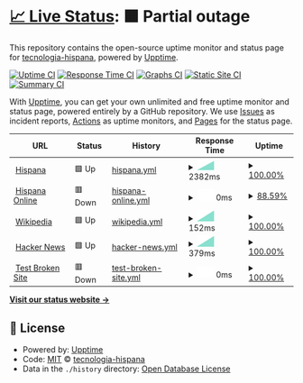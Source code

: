 # [📈 Live Status](https://tecnologia-hispana.github.io/monitoreo-web): <!--live status--> **🟧 Partial outage**

This repository contains the open-source uptime monitor and status page for [tecnologia-hispana](https://tecnologia-hispana.github.io/monitoreo-web), powered by [Upptime](https://github.com/upptime/upptime).

[![Uptime CI](https://github.com/tecnologia-hispana/monitoreo-web/workflows/Uptime%20CI/badge.svg)](https://github.com/tecnologia-hispana/monitoreo-web/actions?query=workflow%3A%22Uptime+CI%22)
[![Response Time CI](https://github.com/tecnologia-hispana/monitoreo-web/workflows/Response%20Time%20CI/badge.svg)](https://github.com/tecnologia-hispana/monitoreo-web/actions?query=workflow%3A%22Response+Time+CI%22)
[![Graphs CI](https://github.com/tecnologia-hispana/monitoreo-web/workflows/Graphs%20CI/badge.svg)](https://github.com/tecnologia-hispana/monitoreo-web/actions?query=workflow%3A%22Graphs+CI%22)
[![Static Site CI](https://github.com/tecnologia-hispana/monitoreo-web/workflows/Static%20Site%20CI/badge.svg)](https://github.com/tecnologia-hispana/monitoreo-web/actions?query=workflow%3A%22Static+Site+CI%22)
[![Summary CI](https://github.com/tecnologia-hispana/monitoreo-web/workflows/Summary%20CI/badge.svg)](https://github.com/tecnologia-hispana/monitoreo-web/actions?query=workflow%3A%22Summary+CI%22)

With [Upptime](https://upptime.js.org), you can get your own unlimited and free uptime monitor and status page, powered entirely by a GitHub repository. We use [Issues](https://github.com/tecnologia-hispana/monitoreo-web/issues) as incident reports, [Actions](https://github.com/tecnologia-hispana/monitoreo-web/actions) as uptime monitors, and [Pages](https://tecnologia-hispana.github.io/monitoreo-web) for the status page.

<!--start: status pages-->
<!-- This summary is generated by Upptime (https://github.com/upptime/upptime) -->
<!-- Do not edit this manually, your changes will be overwritten -->
<!-- prettier-ignore -->
| URL | Status | History | Response Time | Uptime |
| --- | ------ | ------- | ------------- | ------ |
| <img alt="" src="https://favicons.githubusercontent.com/www.hispana.com.ve" height="13"> [Hispana](https://www.hispana.com.ve) | 🟩 Up | [hispana.yml](https://github.com/tecnologia-hispana/monitoreo-web/commits/HEAD/history/hispana.yml) | <details><summary><img alt="Response time graph" src="./graphs/hispana/response-time-week.png" height="20"> 2382ms</summary><br><a href="https://tecnologia-hispana.github.io/monitoreo-web/history/hispana"><img alt="Response time 2382" src="https://img.shields.io/endpoint?url=https%3A%2F%2Fraw.githubusercontent.com%2Ftecnologia-hispana%2Fmonitoreo-web%2FHEAD%2Fapi%2Fhispana%2Fresponse-time.json"></a><br><a href="https://tecnologia-hispana.github.io/monitoreo-web/history/hispana"><img alt="24-hour response time 2382" src="https://img.shields.io/endpoint?url=https%3A%2F%2Fraw.githubusercontent.com%2Ftecnologia-hispana%2Fmonitoreo-web%2FHEAD%2Fapi%2Fhispana%2Fresponse-time-day.json"></a><br><a href="https://tecnologia-hispana.github.io/monitoreo-web/history/hispana"><img alt="7-day response time 2382" src="https://img.shields.io/endpoint?url=https%3A%2F%2Fraw.githubusercontent.com%2Ftecnologia-hispana%2Fmonitoreo-web%2FHEAD%2Fapi%2Fhispana%2Fresponse-time-week.json"></a><br><a href="https://tecnologia-hispana.github.io/monitoreo-web/history/hispana"><img alt="30-day response time 2382" src="https://img.shields.io/endpoint?url=https%3A%2F%2Fraw.githubusercontent.com%2Ftecnologia-hispana%2Fmonitoreo-web%2FHEAD%2Fapi%2Fhispana%2Fresponse-time-month.json"></a><br><a href="https://tecnologia-hispana.github.io/monitoreo-web/history/hispana"><img alt="1-year response time 2382" src="https://img.shields.io/endpoint?url=https%3A%2F%2Fraw.githubusercontent.com%2Ftecnologia-hispana%2Fmonitoreo-web%2FHEAD%2Fapi%2Fhispana%2Fresponse-time-year.json"></a></details> | <details><summary><a href="https://tecnologia-hispana.github.io/monitoreo-web/history/hispana">100.00%</a></summary><a href="https://tecnologia-hispana.github.io/monitoreo-web/history/hispana"><img alt="All-time uptime 100.00%" src="https://img.shields.io/endpoint?url=https%3A%2F%2Fraw.githubusercontent.com%2Ftecnologia-hispana%2Fmonitoreo-web%2FHEAD%2Fapi%2Fhispana%2Fuptime.json"></a><br><a href="https://tecnologia-hispana.github.io/monitoreo-web/history/hispana"><img alt="24-hour uptime 100.00%" src="https://img.shields.io/endpoint?url=https%3A%2F%2Fraw.githubusercontent.com%2Ftecnologia-hispana%2Fmonitoreo-web%2FHEAD%2Fapi%2Fhispana%2Fuptime-day.json"></a><br><a href="https://tecnologia-hispana.github.io/monitoreo-web/history/hispana"><img alt="7-day uptime 100.00%" src="https://img.shields.io/endpoint?url=https%3A%2F%2Fraw.githubusercontent.com%2Ftecnologia-hispana%2Fmonitoreo-web%2FHEAD%2Fapi%2Fhispana%2Fuptime-week.json"></a><br><a href="https://tecnologia-hispana.github.io/monitoreo-web/history/hispana"><img alt="30-day uptime 100.00%" src="https://img.shields.io/endpoint?url=https%3A%2F%2Fraw.githubusercontent.com%2Ftecnologia-hispana%2Fmonitoreo-web%2FHEAD%2Fapi%2Fhispana%2Fuptime-month.json"></a><br><a href="https://tecnologia-hispana.github.io/monitoreo-web/history/hispana"><img alt="1-year uptime 100.00%" src="https://img.shields.io/endpoint?url=https%3A%2F%2Fraw.githubusercontent.com%2Ftecnologia-hispana%2Fmonitoreo-web%2FHEAD%2Fapi%2Fhispana%2Fuptime-year.json"></a></details>
| <img alt="" src="https://favicons.githubusercontent.com/online.hispana.com.ve" height="13"> [Hispana Online](http://online.hispana.com.ve/) | 🟥 Down | [hispana-online.yml](https://github.com/tecnologia-hispana/monitoreo-web/commits/HEAD/history/hispana-online.yml) | <details><summary><img alt="Response time graph" src="./graphs/hispana-online/response-time-week.png" height="20"> 0ms</summary><br><a href="https://tecnologia-hispana.github.io/monitoreo-web/history/hispana-online"><img alt="Response time 0" src="https://img.shields.io/endpoint?url=https%3A%2F%2Fraw.githubusercontent.com%2Ftecnologia-hispana%2Fmonitoreo-web%2FHEAD%2Fapi%2Fhispana-online%2Fresponse-time.json"></a><br><a href="https://tecnologia-hispana.github.io/monitoreo-web/history/hispana-online"><img alt="24-hour response time 0" src="https://img.shields.io/endpoint?url=https%3A%2F%2Fraw.githubusercontent.com%2Ftecnologia-hispana%2Fmonitoreo-web%2FHEAD%2Fapi%2Fhispana-online%2Fresponse-time-day.json"></a><br><a href="https://tecnologia-hispana.github.io/monitoreo-web/history/hispana-online"><img alt="7-day response time 0" src="https://img.shields.io/endpoint?url=https%3A%2F%2Fraw.githubusercontent.com%2Ftecnologia-hispana%2Fmonitoreo-web%2FHEAD%2Fapi%2Fhispana-online%2Fresponse-time-week.json"></a><br><a href="https://tecnologia-hispana.github.io/monitoreo-web/history/hispana-online"><img alt="30-day response time 0" src="https://img.shields.io/endpoint?url=https%3A%2F%2Fraw.githubusercontent.com%2Ftecnologia-hispana%2Fmonitoreo-web%2FHEAD%2Fapi%2Fhispana-online%2Fresponse-time-month.json"></a><br><a href="https://tecnologia-hispana.github.io/monitoreo-web/history/hispana-online"><img alt="1-year response time 0" src="https://img.shields.io/endpoint?url=https%3A%2F%2Fraw.githubusercontent.com%2Ftecnologia-hispana%2Fmonitoreo-web%2FHEAD%2Fapi%2Fhispana-online%2Fresponse-time-year.json"></a></details> | <details><summary><a href="https://tecnologia-hispana.github.io/monitoreo-web/history/hispana-online">88.59%</a></summary><a href="https://tecnologia-hispana.github.io/monitoreo-web/history/hispana-online"><img alt="All-time uptime 88.59%" src="https://img.shields.io/endpoint?url=https%3A%2F%2Fraw.githubusercontent.com%2Ftecnologia-hispana%2Fmonitoreo-web%2FHEAD%2Fapi%2Fhispana-online%2Fuptime.json"></a><br><a href="https://tecnologia-hispana.github.io/monitoreo-web/history/hispana-online"><img alt="24-hour uptime 88.59%" src="https://img.shields.io/endpoint?url=https%3A%2F%2Fraw.githubusercontent.com%2Ftecnologia-hispana%2Fmonitoreo-web%2FHEAD%2Fapi%2Fhispana-online%2Fuptime-day.json"></a><br><a href="https://tecnologia-hispana.github.io/monitoreo-web/history/hispana-online"><img alt="7-day uptime 88.59%" src="https://img.shields.io/endpoint?url=https%3A%2F%2Fraw.githubusercontent.com%2Ftecnologia-hispana%2Fmonitoreo-web%2FHEAD%2Fapi%2Fhispana-online%2Fuptime-week.json"></a><br><a href="https://tecnologia-hispana.github.io/monitoreo-web/history/hispana-online"><img alt="30-day uptime 88.59%" src="https://img.shields.io/endpoint?url=https%3A%2F%2Fraw.githubusercontent.com%2Ftecnologia-hispana%2Fmonitoreo-web%2FHEAD%2Fapi%2Fhispana-online%2Fuptime-month.json"></a><br><a href="https://tecnologia-hispana.github.io/monitoreo-web/history/hispana-online"><img alt="1-year uptime 88.59%" src="https://img.shields.io/endpoint?url=https%3A%2F%2Fraw.githubusercontent.com%2Ftecnologia-hispana%2Fmonitoreo-web%2FHEAD%2Fapi%2Fhispana-online%2Fuptime-year.json"></a></details>
| <img alt="" src="https://favicons.githubusercontent.com/en.wikipedia.org" height="13"> [Wikipedia](https://en.wikipedia.org) | 🟩 Up | [wikipedia.yml](https://github.com/tecnologia-hispana/monitoreo-web/commits/HEAD/history/wikipedia.yml) | <details><summary><img alt="Response time graph" src="./graphs/wikipedia/response-time-week.png" height="20"> 152ms</summary><br><a href="https://tecnologia-hispana.github.io/monitoreo-web/history/wikipedia"><img alt="Response time 152" src="https://img.shields.io/endpoint?url=https%3A%2F%2Fraw.githubusercontent.com%2Ftecnologia-hispana%2Fmonitoreo-web%2FHEAD%2Fapi%2Fwikipedia%2Fresponse-time.json"></a><br><a href="https://tecnologia-hispana.github.io/monitoreo-web/history/wikipedia"><img alt="24-hour response time 152" src="https://img.shields.io/endpoint?url=https%3A%2F%2Fraw.githubusercontent.com%2Ftecnologia-hispana%2Fmonitoreo-web%2FHEAD%2Fapi%2Fwikipedia%2Fresponse-time-day.json"></a><br><a href="https://tecnologia-hispana.github.io/monitoreo-web/history/wikipedia"><img alt="7-day response time 152" src="https://img.shields.io/endpoint?url=https%3A%2F%2Fraw.githubusercontent.com%2Ftecnologia-hispana%2Fmonitoreo-web%2FHEAD%2Fapi%2Fwikipedia%2Fresponse-time-week.json"></a><br><a href="https://tecnologia-hispana.github.io/monitoreo-web/history/wikipedia"><img alt="30-day response time 152" src="https://img.shields.io/endpoint?url=https%3A%2F%2Fraw.githubusercontent.com%2Ftecnologia-hispana%2Fmonitoreo-web%2FHEAD%2Fapi%2Fwikipedia%2Fresponse-time-month.json"></a><br><a href="https://tecnologia-hispana.github.io/monitoreo-web/history/wikipedia"><img alt="1-year response time 152" src="https://img.shields.io/endpoint?url=https%3A%2F%2Fraw.githubusercontent.com%2Ftecnologia-hispana%2Fmonitoreo-web%2FHEAD%2Fapi%2Fwikipedia%2Fresponse-time-year.json"></a></details> | <details><summary><a href="https://tecnologia-hispana.github.io/monitoreo-web/history/wikipedia">100.00%</a></summary><a href="https://tecnologia-hispana.github.io/monitoreo-web/history/wikipedia"><img alt="All-time uptime 100.00%" src="https://img.shields.io/endpoint?url=https%3A%2F%2Fraw.githubusercontent.com%2Ftecnologia-hispana%2Fmonitoreo-web%2FHEAD%2Fapi%2Fwikipedia%2Fuptime.json"></a><br><a href="https://tecnologia-hispana.github.io/monitoreo-web/history/wikipedia"><img alt="24-hour uptime 100.00%" src="https://img.shields.io/endpoint?url=https%3A%2F%2Fraw.githubusercontent.com%2Ftecnologia-hispana%2Fmonitoreo-web%2FHEAD%2Fapi%2Fwikipedia%2Fuptime-day.json"></a><br><a href="https://tecnologia-hispana.github.io/monitoreo-web/history/wikipedia"><img alt="7-day uptime 100.00%" src="https://img.shields.io/endpoint?url=https%3A%2F%2Fraw.githubusercontent.com%2Ftecnologia-hispana%2Fmonitoreo-web%2FHEAD%2Fapi%2Fwikipedia%2Fuptime-week.json"></a><br><a href="https://tecnologia-hispana.github.io/monitoreo-web/history/wikipedia"><img alt="30-day uptime 100.00%" src="https://img.shields.io/endpoint?url=https%3A%2F%2Fraw.githubusercontent.com%2Ftecnologia-hispana%2Fmonitoreo-web%2FHEAD%2Fapi%2Fwikipedia%2Fuptime-month.json"></a><br><a href="https://tecnologia-hispana.github.io/monitoreo-web/history/wikipedia"><img alt="1-year uptime 100.00%" src="https://img.shields.io/endpoint?url=https%3A%2F%2Fraw.githubusercontent.com%2Ftecnologia-hispana%2Fmonitoreo-web%2FHEAD%2Fapi%2Fwikipedia%2Fuptime-year.json"></a></details>
| <img alt="" src="https://favicons.githubusercontent.com/news.ycombinator.com" height="13"> [Hacker News](https://news.ycombinator.com) | 🟩 Up | [hacker-news.yml](https://github.com/tecnologia-hispana/monitoreo-web/commits/HEAD/history/hacker-news.yml) | <details><summary><img alt="Response time graph" src="./graphs/hacker-news/response-time-week.png" height="20"> 379ms</summary><br><a href="https://tecnologia-hispana.github.io/monitoreo-web/history/hacker-news"><img alt="Response time 379" src="https://img.shields.io/endpoint?url=https%3A%2F%2Fraw.githubusercontent.com%2Ftecnologia-hispana%2Fmonitoreo-web%2FHEAD%2Fapi%2Fhacker-news%2Fresponse-time.json"></a><br><a href="https://tecnologia-hispana.github.io/monitoreo-web/history/hacker-news"><img alt="24-hour response time 379" src="https://img.shields.io/endpoint?url=https%3A%2F%2Fraw.githubusercontent.com%2Ftecnologia-hispana%2Fmonitoreo-web%2FHEAD%2Fapi%2Fhacker-news%2Fresponse-time-day.json"></a><br><a href="https://tecnologia-hispana.github.io/monitoreo-web/history/hacker-news"><img alt="7-day response time 379" src="https://img.shields.io/endpoint?url=https%3A%2F%2Fraw.githubusercontent.com%2Ftecnologia-hispana%2Fmonitoreo-web%2FHEAD%2Fapi%2Fhacker-news%2Fresponse-time-week.json"></a><br><a href="https://tecnologia-hispana.github.io/monitoreo-web/history/hacker-news"><img alt="30-day response time 379" src="https://img.shields.io/endpoint?url=https%3A%2F%2Fraw.githubusercontent.com%2Ftecnologia-hispana%2Fmonitoreo-web%2FHEAD%2Fapi%2Fhacker-news%2Fresponse-time-month.json"></a><br><a href="https://tecnologia-hispana.github.io/monitoreo-web/history/hacker-news"><img alt="1-year response time 379" src="https://img.shields.io/endpoint?url=https%3A%2F%2Fraw.githubusercontent.com%2Ftecnologia-hispana%2Fmonitoreo-web%2FHEAD%2Fapi%2Fhacker-news%2Fresponse-time-year.json"></a></details> | <details><summary><a href="https://tecnologia-hispana.github.io/monitoreo-web/history/hacker-news">100.00%</a></summary><a href="https://tecnologia-hispana.github.io/monitoreo-web/history/hacker-news"><img alt="All-time uptime 100.00%" src="https://img.shields.io/endpoint?url=https%3A%2F%2Fraw.githubusercontent.com%2Ftecnologia-hispana%2Fmonitoreo-web%2FHEAD%2Fapi%2Fhacker-news%2Fuptime.json"></a><br><a href="https://tecnologia-hispana.github.io/monitoreo-web/history/hacker-news"><img alt="24-hour uptime 100.00%" src="https://img.shields.io/endpoint?url=https%3A%2F%2Fraw.githubusercontent.com%2Ftecnologia-hispana%2Fmonitoreo-web%2FHEAD%2Fapi%2Fhacker-news%2Fuptime-day.json"></a><br><a href="https://tecnologia-hispana.github.io/monitoreo-web/history/hacker-news"><img alt="7-day uptime 100.00%" src="https://img.shields.io/endpoint?url=https%3A%2F%2Fraw.githubusercontent.com%2Ftecnologia-hispana%2Fmonitoreo-web%2FHEAD%2Fapi%2Fhacker-news%2Fuptime-week.json"></a><br><a href="https://tecnologia-hispana.github.io/monitoreo-web/history/hacker-news"><img alt="30-day uptime 100.00%" src="https://img.shields.io/endpoint?url=https%3A%2F%2Fraw.githubusercontent.com%2Ftecnologia-hispana%2Fmonitoreo-web%2FHEAD%2Fapi%2Fhacker-news%2Fuptime-month.json"></a><br><a href="https://tecnologia-hispana.github.io/monitoreo-web/history/hacker-news"><img alt="1-year uptime 100.00%" src="https://img.shields.io/endpoint?url=https%3A%2F%2Fraw.githubusercontent.com%2Ftecnologia-hispana%2Fmonitoreo-web%2FHEAD%2Fapi%2Fhacker-news%2Fuptime-year.json"></a></details>
| <img alt="" src="https://favicons.githubusercontent.com/thissitedoesnotexist.koj.co" height="13"> [Test Broken Site](https://thissitedoesnotexist.koj.co) | 🟥 Down | [test-broken-site.yml](https://github.com/tecnologia-hispana/monitoreo-web/commits/HEAD/history/test-broken-site.yml) | <details><summary><img alt="Response time graph" src="./graphs/test-broken-site/response-time-week.png" height="20"> 0ms</summary><br><a href="https://tecnologia-hispana.github.io/monitoreo-web/history/test-broken-site"><img alt="Response time 0" src="https://img.shields.io/endpoint?url=https%3A%2F%2Fraw.githubusercontent.com%2Ftecnologia-hispana%2Fmonitoreo-web%2FHEAD%2Fapi%2Ftest-broken-site%2Fresponse-time.json"></a><br><a href="https://tecnologia-hispana.github.io/monitoreo-web/history/test-broken-site"><img alt="24-hour response time 0" src="https://img.shields.io/endpoint?url=https%3A%2F%2Fraw.githubusercontent.com%2Ftecnologia-hispana%2Fmonitoreo-web%2FHEAD%2Fapi%2Ftest-broken-site%2Fresponse-time-day.json"></a><br><a href="https://tecnologia-hispana.github.io/monitoreo-web/history/test-broken-site"><img alt="7-day response time 0" src="https://img.shields.io/endpoint?url=https%3A%2F%2Fraw.githubusercontent.com%2Ftecnologia-hispana%2Fmonitoreo-web%2FHEAD%2Fapi%2Ftest-broken-site%2Fresponse-time-week.json"></a><br><a href="https://tecnologia-hispana.github.io/monitoreo-web/history/test-broken-site"><img alt="30-day response time 0" src="https://img.shields.io/endpoint?url=https%3A%2F%2Fraw.githubusercontent.com%2Ftecnologia-hispana%2Fmonitoreo-web%2FHEAD%2Fapi%2Ftest-broken-site%2Fresponse-time-month.json"></a><br><a href="https://tecnologia-hispana.github.io/monitoreo-web/history/test-broken-site"><img alt="1-year response time 0" src="https://img.shields.io/endpoint?url=https%3A%2F%2Fraw.githubusercontent.com%2Ftecnologia-hispana%2Fmonitoreo-web%2FHEAD%2Fapi%2Ftest-broken-site%2Fresponse-time-year.json"></a></details> | <details><summary><a href="https://tecnologia-hispana.github.io/monitoreo-web/history/test-broken-site">100.00%</a></summary><a href="https://tecnologia-hispana.github.io/monitoreo-web/history/test-broken-site"><img alt="All-time uptime 100.00%" src="https://img.shields.io/endpoint?url=https%3A%2F%2Fraw.githubusercontent.com%2Ftecnologia-hispana%2Fmonitoreo-web%2FHEAD%2Fapi%2Ftest-broken-site%2Fuptime.json"></a><br><a href="https://tecnologia-hispana.github.io/monitoreo-web/history/test-broken-site"><img alt="24-hour uptime 100.00%" src="https://img.shields.io/endpoint?url=https%3A%2F%2Fraw.githubusercontent.com%2Ftecnologia-hispana%2Fmonitoreo-web%2FHEAD%2Fapi%2Ftest-broken-site%2Fuptime-day.json"></a><br><a href="https://tecnologia-hispana.github.io/monitoreo-web/history/test-broken-site"><img alt="7-day uptime 100.00%" src="https://img.shields.io/endpoint?url=https%3A%2F%2Fraw.githubusercontent.com%2Ftecnologia-hispana%2Fmonitoreo-web%2FHEAD%2Fapi%2Ftest-broken-site%2Fuptime-week.json"></a><br><a href="https://tecnologia-hispana.github.io/monitoreo-web/history/test-broken-site"><img alt="30-day uptime 100.00%" src="https://img.shields.io/endpoint?url=https%3A%2F%2Fraw.githubusercontent.com%2Ftecnologia-hispana%2Fmonitoreo-web%2FHEAD%2Fapi%2Ftest-broken-site%2Fuptime-month.json"></a><br><a href="https://tecnologia-hispana.github.io/monitoreo-web/history/test-broken-site"><img alt="1-year uptime 100.00%" src="https://img.shields.io/endpoint?url=https%3A%2F%2Fraw.githubusercontent.com%2Ftecnologia-hispana%2Fmonitoreo-web%2FHEAD%2Fapi%2Ftest-broken-site%2Fuptime-year.json"></a></details>

<!--end: status pages-->

[**Visit our status website →**](https://tecnologia-hispana.github.io/monitoreo-web)

## 📄 License

- Powered by: [Upptime](https://github.com/upptime/upptime)
- Code: [MIT](./LICENSE) © [tecnologia-hispana](https://tecnologia-hispana.github.io/monitoreo-web)
- Data in the `./history` directory: [Open Database License](https://opendatacommons.org/licenses/odbl/1-0/)

